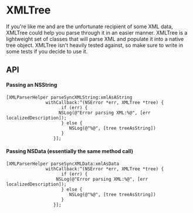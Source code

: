 # XMLTree

If you're like me and  are the unfortunate recipient of some XML data, XMLTree could help you parse through it in an easier manner. 
XMLTree is a lightweight set of classes that will parse XML and populate it into a native tree object.
XMLTree isn't heavily tested against, so make sure to write in some tests if you decide to use it.

## API

#### Passing an NSString
	
	
	[XMLParserHelper parseSyncXMLString:xmlAsAString
			       withCallback:^(NSError *err, XMLTree *tree) {
						 if (err) {
		           		NSLog(@"Error parsing XML:%@", [err localizedDescription]);
						 } else {
 							NSLog(@"%@", [tree treeAsString])
						 }
					  }];
					
	
#### Passing NSData (essentially the same method call)

	[XMLParserHelper parseSyncXMLData:xmlAsData
			       withCallback:^(NSError *err, XMLTree *tree) {
						 if (err) {
		               NSLog(@"Error parsing XML:%@", [err localizedDescription]);
						 } else {
 							NSLog(@"%@", [tree treeAsString])
						 }
					  }];
